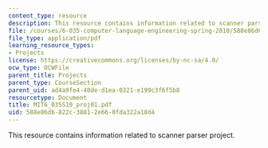 ```yaml
---
content_type: resource
description: This resource contains information related to scanner parser project.
file: /courses/6-035-computer-language-engineering-spring-2010/588e86d6822c38812e660fda322a18d4_MIT6_035S10_proj01.pdf
file_type: application/pdf
learning_resource_types:
- Projects
license: https://creativecommons.org/licenses/by-nc-sa/4.0/
ocw_type: OCWFile
parent_title: Projects
parent_type: CourseSection
parent_uid: ad4a9fe4-40de-d1ea-0321-e199c3f6f5b8
resourcetype: Document
title: MIT6_035S10_proj01.pdf
uid: 588e86d6-822c-3881-2e66-0fda322a18d4
---
```

This resource contains information related to scanner parser project.